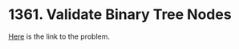 # 1361. Validate Binary Tree Nodes

[Here](https://leetcode.com/problems/validate-binary-tree-nodes/) is the link to the problem.